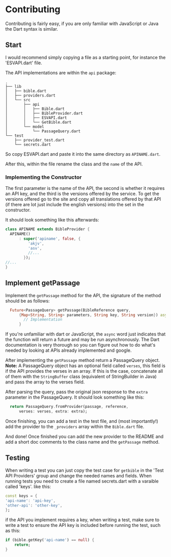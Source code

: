 # Contributing

Contributing is fairly easy, if you are only familiar with JavaScript or Java the Dart syntax is similar.

## Start
I would recommend simply copying a file as a starting point, for instance the 'ESVAPI.dart' file.

The API implementations are within the `api` package:
```
.
├── lib
│   ├── bible.dart
│   ├── providers.dart
│   └── src
│       ├── api
│       │   ├── Bible.dart
│       │   ├── BibleProvider.dart
│       │   ├── ESVAPI.dart
│       │   └── GetBible.dart
│       └── model
│           └── PassageQuery.dart
└── test
    ├── provider_test.dart
    └── secrets.dart
```
So copy ESVAPI.dart and paste it into the same directory as `APINAME.dart`.

After this, within the file rename the class and the `name` of the API.

### Implementing the Constructor
The first parameter is the name of the API, the second is whether it requires an API key,
and the third is the versions offered by the service.
To get the versions offered go to the site and copy
all translations offered by that API (if there are lot just include the english versions) into the set in the constructor.

It should look something like this afterwards:

```dart
class APINAME extends BibleProvider {
  APINAME()
      : super('apiname', false, { 
          'akjv',
          'asv',
		  //...
        });
//...
}
```

## Implement getPassage

Implement the `getPassage` method for the API, the signature
of the method should be as follows:
```dart
  Future<PassageQuery> getPassage(BibleReference query,
      {Map<String, String> parameters, String key, String version}) async {
        // Implementation
      }
```

If you're unfamiliar with dart or JavaScript, the `async` word just indicates
that the function will return a future and may be run asynchronously.
The Dart documentation is very thorough so you can figure out how to do what's
needed by looking at APIs already implemented and google.

After implementing the `getPassage` method return a PassageQuery object.
**Note:** A PassageQuery object has an optional field called `verses`, this
field is if the API provides the verses in an array. If this is the case,
concatenate all of them with the `StringBuffer` class (equivalent of StringBuilder
in Java) and pass the array to the verses field. 

After parsing the query, pass the original json response to the `extra` parameter
in the PassageQuery. It should look something like this: 
```dart
  return PassageQuery.fromProvider(passage, reference,
      verses: verses, extra: extra);
```

Once finishing, you can add a test in the test file, and (most importantly!) add the provider
to the `_providers` array within the `Bible.dart` file.

And done! Once finished you can add the new provider to the README and add a short doc comments
to the class name and the `getPassage` method.

## Testing

When writing a test you can just copy the test case for `getbible` in the 'Test API Providers' group
and change the needed names and fields. When running tests you need to create a file named
secrets.dart with a varaible called 'keys'. like this:
```dart
const keys = {
'api-name': 'api-key',
'other-api': 'other-key',
};
```

if the API you implement requires a key, when writing a test, make sure to write a test
to ensure the API key is included before running the test, such as this:
```dart
if (bible.getKey('api-name') == null) {
    return;
}
```

